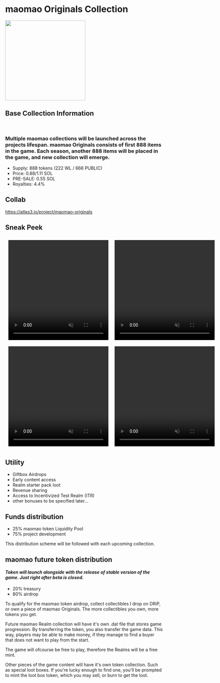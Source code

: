 # maomao Originals Collection
<img src="\assets\images\icons\vibeIcon.png" width="256" height="256">

## Base Collection Information
<br>

### Multiple maomao collections will be launched across the projects lifespan. maomao Originals consists of first 888 items in the game. Each season, another 888 items will be placed in the game, and new collection will emerge.

<ul>
<li>Supply: 888 tokens (222 WL / 666 PUBLIC)</li>
<li>Price: 0.88/1.11 SOL</li>
<li>PRE-SALE: 0.55 SOL</li>
<li>Royalties: 4.4%</li>
</ul>

## Collab
https://atlas3.io/project/maomao-originals


## Sneak Peek
<div style="display: flex;">
	<video width="320" height="320" controls autoplay muted loop style="margin: 10px">
		<source src="\assets\videos\HellRaimentsV2.mp4" type="video/mp4">
		Your browser does not support the video tag.
	</video>
	<video width="320" height="320" controls autoplay muted loop style="margin: 10px">
		<source src="\assets\videos\FrostbloomEmbraceV2.mp4" type="video/mp4">
		Your browser does not support the video tag.
	</video>
</div>
<div style="display: flex;">
	<video width="320" height="320" controls autoplay muted loop style="margin: 10px">
		<source src="\assets\videos\080.mp4" type="video/mp4">
		Your browser does not support the video tag.
	</video>
	<video width="320" height="320" controls autoplay muted loop style="margin: 10px">
		<source src="\assets\videos\085.mp4" type="video/mp4">
		Your browser does not support the video tag.
	</video>
</div>


## Utility
<ul>
<li>Giftbox Airdrops</li>
<li>Early content access</li>
<li>Realm starter pack loot</li>
<li>Revenue sharing</li>
<li>Access to Incentivized Test Realm (ITR)</li>
<li>other bonuses to be specified later...</li>
</ul>

## Funds distribution
<ul>
<li>25% maomao token Liquidity Pool</li>
<li>75% project development</li>
</ul>

This distribution scheme will be followed with each upcoming collection.

## maomao future token distribution
#### <em>Token will launch alongside with the release of stable version of the game. Just right after beta is closed.</em>
<ul>
<li>20% treasury</li>
<li>80% airdrop</li>
</ul>
To qualify for the maomao token airdrop, collect collectibles I drop on DRiP, or own a piece of maomao Originals. The more collectibles you own, more tokens you get.

Future maomao Realm collection will have it's own .dat file that stores game progression. By transferring the token, you also transfer the game data.
This way, players may be able to make money, if they manage to find a buyer that does not want to play from the start. 

The game will ofcourse be free to play, therefore the Realms will be a free mint.

Other pieces of the game content will have it's own token collection. Such as special loot boxes. If you're lucky enough to find one, you'll be prompted to mint the loot box token, which you may sell, or burn to get the loot.